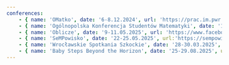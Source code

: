 ```yaml
---
conferences:
    - { name: 'OMatko', date: '6-8.12.2024', url: 'https://prac.im.pwr.edu.pl/~omatko/' }
    - { name: 'Ogólnopolska Konferencja Studentów Matematyki', date: '11-13.04.2025', url: 'https://kmsuj.matinf.uj.edu.pl/ossm/' }
    - { name: 'Oblicze', date: '9-11.05.2025', url: 'https://www.facebook.com/Oblicze/?locale=pl_PL' }
    - { name: 'SeMPowisko', date: '22-25.05.2025', url:'https://sempowisko.com/page/2025/'}
    - { name: 'Wrocławskie Spotkania Szkockie', date: '28-30.03.2025', url:'https://knmt.wmi.uni.wroc.pl/wss/'}
    - { name: 'Baby Steps Beyond the Horizon', date: '25-29.08.2025', url:'https://sites.google.com/impan.pl/babysteps2025'}
---
```

